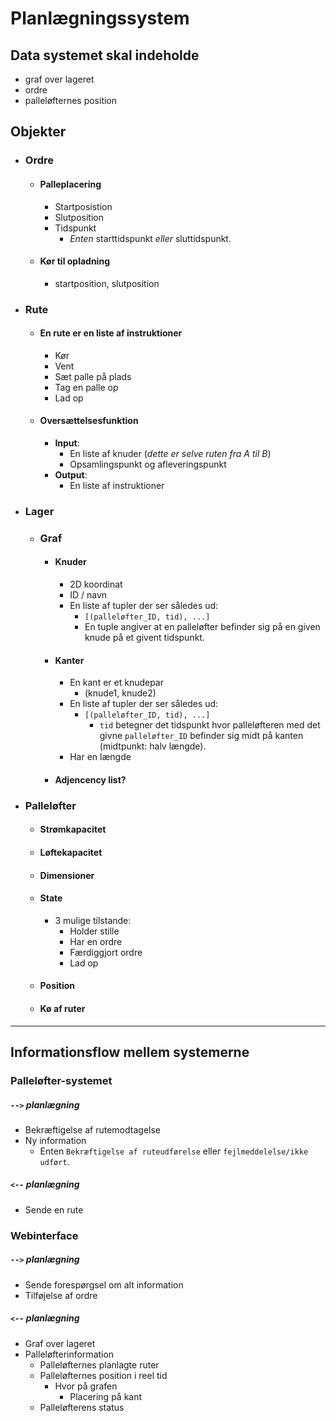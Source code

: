 # Planlægningssystem


## Data systemet skal indeholde
- graf over lageret
- ordre
- palleløfternes position

## Objekter

- ### Ordre
  - #### Palleplacering
    - Startposistion
    - Slutposition
    - Tidspunkt 
      - *Enten* starttidspunkt *eller* sluttidspunkt.
  - #### Kør til opladning
    - startposition, slutposition


- ### Rute
  - #### En rute er en liste af instruktioner
    - Kør
    - Vent
    - Sæt palle på plads 
    - Tag en palle op
    - Lad op
  - #### Oversættelsesfunktion
    - **Input**: 
      - En liste af knuder (*dette er selve ruten fra A til B*)
      - Opsamlingspunkt og afleveringspunkt
    - **Output**: 
      - En liste af instruktioner


- ### Lager
  - ### Graf
    - #### Knuder 
      - 2D koordinat
      - ID / navn
      - En liste af tupler der ser således ud:
        -  `[(palleløfter_ID, tid), ...]`
        -  En tuple angiver at en palleløfter befinder sig på en given knude på et givent tidspunkt.
    - #### Kanter  
      - En kant er et knudepar
        - (knude1, knude2)
      - En liste af tupler der ser således ud:
        - `[(palleløfter_ID, tid), ...]`
          - `tid` betegner det tidspunkt hvor palleløfteren med det givne `palleløfter_ID` befinder sig midt på kanten (midtpunkt: halv længde). 
      - Har en længde
  
    - #### Adjencency list?

- ### Palleløfter
  - #### Strømkapacitet
  - #### Løftekapacitet
  - #### Dimensioner
  - #### State
    - 3 mulige tilstande:
      - Holder stille
      - Har en ordre
      - Færdiggjort ordre
      - Lad op
  - #### Position
  - #### Kø af ruter


---

## Informationsflow mellem systemerne

### Palleløfter-systemet
##### `-->` planlægning
- Bekræftigelse af rutemodtagelse
- Ny information
  - Enten `Bekræftigelse af ruteudførelse` eller `fejlmeddelelse/ikke udført`. 

##### `<--` planlægning
- Sende en rute

### Webinterface
##### `-->` planlægning
- Sende forespørgsel om alt information 
- Tilføjelse af ordre

##### `<--` planlægning
- Graf over lageret
- Palleløfterinformation
  - Palleløfternes planlagte ruter
  - Palleløfternes position i reel tid
    - Hvor på grafen
      - Placering på kant
  - Palleløfterens status

